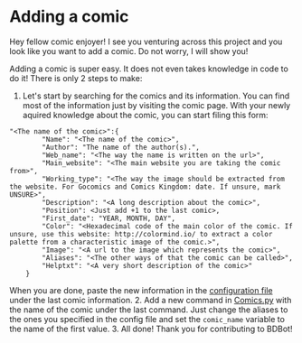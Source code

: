 # Adding a comic

Hey fellow comic enjoyer! I see you venturing across this project and you look like you want to add a comic. Do not worry, I will show you!

Adding a comic is super easy. It does not even takes knowledge in code to do it! There is only 2 steps to make:
    
1. Let's start by searching for the comics and its information. You can find most of the information just by visiting the comic page. With your newly aquired knowledge about the comic, you can start filing this form:
```
"<The name of the comic>":{
        "Name": "<The name of the comic>",
        "Author": "The name of the author(s).",
        "Web_name": "<The way the name is written on the url>",
        "Main_website": "<The main website you are taking the comic from>",
        "Working_type": "<The way the image should be extracted from the website. For Gocomics and Comics Kingdom: date. If unsure, mark UNSURE>",
        "Description": "<A long description about the comic>",
        "Position": <Just add +1 to the last comic>,
        "First_date": "YEAR, MONTH, DAY",
        "Color": "<Hexadecimal code of the main color of the comic. If unsure, use this website: http://colormind.io/ to extract a color palette from a characteristic image of the comic.>",
        "Image": "<A url to the image which represents the comic>",
        "Aliases": "<The other ways of that the comic can be called>",
        "Helptxt": "<A very short description of the comic>"
    }
```
When you are done, paste the new information in the [configuration file](comics_details.json) under the last comic information.
2. Add a new command in [Comics.py](../Scripts/Comics.py) with the name of the comic under the last command. Just change the aliases to the ones you specified in the config file and set the `comic_name` variable to the name of the first value.
3. All done! Thank you for contributing to BDBot!